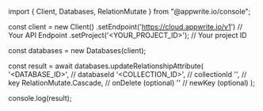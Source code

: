 import { Client, Databases, RelationMutate } from "@appwrite.io/console";

const client = new Client()
    .setEndpoint('https://cloud.appwrite.io/v1') // Your API Endpoint
    .setProject('<YOUR_PROJECT_ID>'); // Your project ID

const databases = new Databases(client);

const result = await databases.updateRelationshipAttribute(
    '<DATABASE_ID>', // databaseId
    '<COLLECTION_ID>', // collectionId
    '', // key
    RelationMutate.Cascade, // onDelete (optional)
    '' // newKey (optional)
);

console.log(result);
